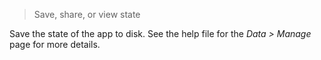 > Save, share, or view state

Save the state of the app to disk. See the help file for the _Data > Manage_ page for more details.
